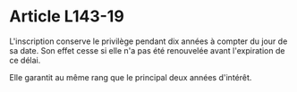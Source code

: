 # Article L143-19

L'inscription conserve le privilège pendant dix années à compter du jour de sa date. Son effet cesse si elle n'a pas été renouvelée avant l'expiration de ce délai.

Elle garantit au même rang que le principal deux années d'intérêt.
